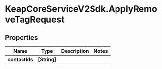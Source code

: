 # KeapCoreServiceV2Sdk.ApplyRemoveTagRequest

## Properties

Name | Type | Description | Notes
------------ | ------------- | ------------- | -------------
**contactIds** | **[String]** |  | 


